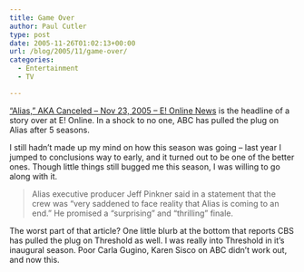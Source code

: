 ```yaml
---
title: Game Over
author: Paul Cutler
type: post
date: 2005-11-26T01:02:13+00:00
url: /blog/2005/11/game-over/
categories:
  - Entertainment
  - TV

---
```

[&#8220;Alias,&#8221; AKA Canceled &#8211; Nov 23, 2005 &#8211; E! Online News][1] is the headline of a story over at E! Online. In a shock to no one, ABC has pulled the plug on Alias after 5 seasons.

I still hadn&#8217;t made up my mind on how this season was going &#8211; last year I jumped to conclusions way to early, and it turned out to be one of the better ones. Though little things still bugged me this season, I was willing to go along with it.

> Alias executive producer Jeff Pinkner said in a statement that the crew was &#8220;very saddened to face reality that Alias is coming to an end.&#8221; He promised a &#8220;surprising&#8221; and &#8220;thrilling&#8221; finale.

The worst part of that article? One little blurb at the bottom that reports CBS has pulled the plug on Threshold as well. I was really into Threshold in it&#8217;s inaugural season. Poor Carla Gugino, Karen Sisco on ABC didn&#8217;t work out, and now this.

 [1]: http://www.eonline.com/News/Items/0,1,17840,00.html